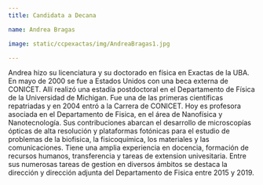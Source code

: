 ```yaml
---
title: Candidata a Decana

name: Andrea Bragas

image: static/ccpexactas/img/AndreaBragas1.jpg

---
```


Andrea hizo su licenciatura y su doctorado en 
física en Exactas de la UBA. En mayo de 2000 se fue a Estados 
Unidos con una beca externa de CONICET. Allí realizó una 
estadía postdoctoral en el Departamento de Física de la 
Universidad de Michigan. Fue una de las primeras científicas 
repatriadas y en 2004 entró a la Carrera de CONICET. 
Hoy es profesora asociada en el Departamento de Fisica, 
en el área de Nanofísica y Nanotecnología. Sus contribuciones 
abarcan el desarrollo de microscopías ópticas de alta 
resolución y plataformas fotónicas para el estudio de problemas 
de la biofisica, la fisicoquímica, los materiales y 
las comunicaciones. Tiene una amplia experiencia en docencia, 
formación de recursos humanos, transferencia y tareas de 
extension univesitaria. Entre sus numerosas tareas de gestion 
en diversos ámbitos se destaca la dirección y dirección 
adjunta del Departamento de Fisica entre 2015 y 2019.
